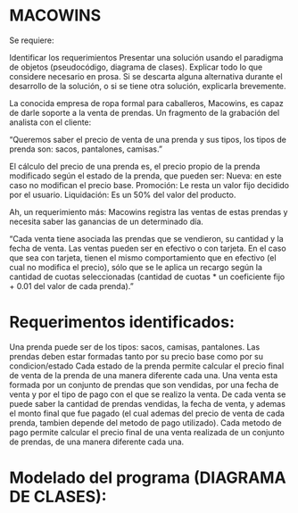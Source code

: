 # MACOWINS


Se requiere:

Identificar los requerimientos
Presentar una solución usando el paradigma de objetos (pseudocódigo, diagrama de clases).
Explicar todo lo que considere necesario en prosa.
Si se descarta alguna alternativa durante el desarrollo de la solución, o si se tiene otra solución, explicarla brevemente.


La conocida empresa de ropa formal para caballeros, Macowins, es capaz de darle soporte a la venta de prendas. Un fragmento de la grabación del analista con el cliente:

“Queremos saber el precio de venta de una prenda y sus tipos, los tipos de prenda son: sacos, pantalones, camisas.”

El cálculo del precio de una prenda es, el precio propio de la prenda modificado según el estado de la prenda, que pueden ser:
Nueva: en este caso no modifican el precio base.
Promoción: Le resta un valor fijo decidido por el usuario.
Liquidación: Es un 50% del valor del producto.

Ah, un requerimiento más: Macowins registra las ventas de estas prendas y necesita saber las ganancias de un determinado día. 

“Cada venta tiene asociada las prendas que se vendieron, su cantidad y la fecha de venta. 
Las ventas pueden ser en efectivo o con tarjeta. En el caso que sea con tarjeta, tienen el mismo comportamiento que en efectivo (el cual no modifica el precio), sólo que se le aplica un recargo según la cantidad de cuotas seleccionadas (cantidad de cuotas * un coeficiente fijo + 0.01 del valor de cada prenda).”


# Requerimentos identificados:

Una prenda puede ser de los tipos: sacos, camisas, pantalones.
Las prendas deben estar formadas tanto por su precio base como por su condicion/estado
Cada estado de la prenda permite calcular el precio final de venta de la prenda de una manera diferente cada una.
Una venta esta formada por un conjunto de prendas que son vendidas, por una fecha de venta y por el tipo de pago con el que se realizo la venta.
De cada venta se puede saber la cantidad de prendas vendidas, la fecha de venta, y ademas el monto final que fue pagado (el cual ademas del precio de venta de cada prenda, tambien depende del metodo de pago utilizado).
Cada metodo de pago permite calcular el precio final de una venta realizada de un conjunto de prendas, de una manera diferente cada una.


# Modelado del programa (DIAGRAMA DE CLASES):






